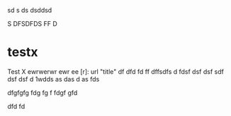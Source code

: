 
sd
s
ds
dsddsd



S
DFSDFDS
FF
D

# testx
Test X
ewrwerwr
ewr
ee
[r]: url "title"
df
dfd
fd
ff
dffsdfs
d
fdsf
dsf
dsf
sdf
dsf
dsf
d
1wdds
as
das
d
as
fds



dfgfgfg
fdg
fg
f
fdgf
gfd



dfd
fd
